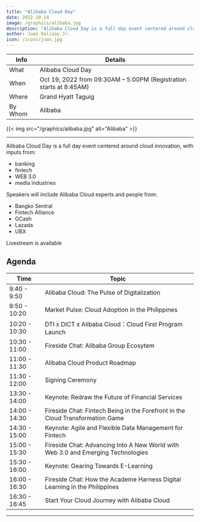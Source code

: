 ```yaml
---
title: "Alibaba Cloud Day"
date: 2022-10-14
image: /graphics/alibaba.jpg
description: "Alibaba Cloud Day is a full day event centered around cloud innovation"
author: Juan Dalisay Jr.
icon: /icons/juan.jpg
---
```




Info | Details 
--- | ---
What | Alibaba Cloud Day
When | Oct 19, 2022 from 09:30AM – 5:00PM (Registration starts at 8:45AM)
Where | Grand Hyatt Taguig
By Whom | Alibaba


{{< img src="/graphics/alibaba.jpg" alt="Alibaba" >}}

---


Alibaba Cloud Day is a full day event centered around cloud innovation, with inputs from:
- banking
- fintech
- WEB 3.0
- media industries 

Speakers will include Alibaba Cloud experts and people from:
- Bangko Sentral 
- Fintech Alliance
- GCash
- Lazada
- UBX

Livestream is available


## Agenda

Time | Topic
--- | ---
9:40 - 9:50 | Alibaba Cloud: The Pulse of Digitalization
9:50 - 10:20 | Market Pulse: Cloud Adoption in the Philippines
10:20 - 10:30 | DTI x DICT x Alibaba Cloud：Cloud First Program Launch
10:30 - 11:00 | Fireside Chat: Alibaba Group Ecosytem
11:00 - 11:30 | Alibaba Cloud Product Roadmap
11:30 - 12:00 | Signing Ceremony
13:30 - 14:00 | Keynote: Redraw the Future of Financial Services
14:00 - 14:30 | Fireside Chat: Fintech Being in the Forefront in the Cloud Transformation Game
14:30 - 15:00 | Keynote: Agile and Flexible Data Management for Fintech
15:00 - 15:30 | Fireside Chat: Advancing Into A New World with Web 3.0 and Emerging Technologies
15:30 - 16:00 | Keynote: Gearing Towards E-Learning
16:00 - 16:30 | Fireside Chat: How the Academe Harness Digital Learning in the Philippines
16:30 - 16:45 | Start Your Cloud Journey with Alibaba Cloud

---

